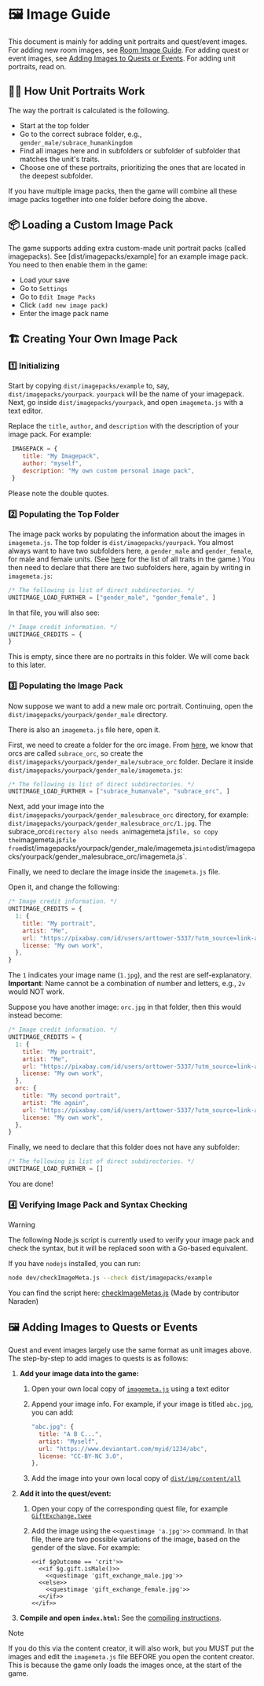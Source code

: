 # 🖼️ Image Guide

This document is mainly for adding unit portraits and quest/event images.
For adding new room images, see [Room Image Guide](docs/roomimages.md).
For adding quest or event images, see [Adding Images to Quests or Events](#adding-images-to-quests-or-events).
For adding unit portraits, read on.

## 🧑‍🎨 How Unit Portraits Work

The way the portrait is calculated is the following.

- Start at the top folder
- Go to the correct subrace folder, e.g., `gender_male/subrace_humankingdom`
- Find all images here and in subfolders or subfolder of subfolder that matches the unit's traits.
- Choose one of these portraits, prioritizing the ones that are located in the deepest subfolder.

If you have multiple image packs, then the game will combine all these image packs together into one
folder before doing the above.

## 📦 Loading a Custom Image Pack

The game supports adding extra custom-made unit portrait packs (called imagepacks). See
[dist/imagepacks/example] for an example image pack.
You need to then enable them in the game:

- Load your save
- Go to `Settings`
- Go to `Edit Image Packs`
- Click `(add new image pack)`
- Enter the image pack name

## 🏗️ Creating Your Own Image Pack

### 1️⃣ Initializing

Start by copying `dist/imagepacks/example` to, say, `dist/imagepacks/yourpack`.
`yourpack` will be the name of your imagepack.
Next, go inside `dist/imagepacks/yourpack`, and open `imagemeta.js` with a text editor.

Replace the `title`, `author`, and `description` with the description of your image pack.
For example:

```js
 IMAGEPACK = {
    title: "My Imagepack",
    author: "myself",
    description: "My own custom personal image pack",
 }
```

Please note the double quotes.

### 2️⃣ Populating the Top Folder

The image pack works by populating the information about the images in `imagemeta.js`.
The top folder is `dist/imagepacks/yourpack`. You almost always want to have two subfolders here, a
`gender_male` and `gender_female`, for male and female units.
(See [here](docs/traits.md) for the list of all traits in the game.)
You then need to declare that there are two subfolders here, again by writing in
`imagemeta.js`:

```js
/* The following is list of direct subdirectories. */
UNITIMAGE_LOAD_FURTHER = ["gender_male", "gender_female", ]
```

In that file, you will also see:

```js
/* Image credit information. */
UNITIMAGE_CREDITS = {
}
```

This is empty, since there are no portraits in this folder. We will come back to this later.

### 3️⃣ Populating the Image Pack

Now suppose we want to add a new male orc portrait. Continuing, open the
`dist/imagepacks/yourpack/gender_male` directory.

There is also an `imagemeta.js` file here, open it.

First, we need to create a folder for the orc image.
From [here](docs/traits.md), we know that orcs are called
`subrace_orc`, so create the `dist/imagepacks/yourpack/gender_male/subrace_orc` folder.
Declare it inside `dist/imagepacks/yourpack/gender_male/imagemeta.js`:

```js
/* The following is list of direct subdirectories. */
UNITIMAGE_LOAD_FURTHER = ["subrace_humanvale", "subrace_orc", ]
```

Next, add your image into the `dist/imagepacks/yourpack/gender_malesubrace_orc` directory,
for example: `dist/imagepacks/yourpack/gender_malesubrace_orc/1.jpg`.
The subrace_orc` directory also needs an `imagemeta.js` file, so copy the `imagemeta.js` file
from `dist/imagepacks/yourpack/gender_male/imagemeta.js` into
`dist/imagepacks/yourpack/gender_malesubrace_orc/imagemeta.js`.

Finally, we need to declare the image inside the `imagemeta.js` file.

Open it, and change the following:

```js
/* Image credit information. */
UNITIMAGE_CREDITS = {
  1: {
    title: "My portrait",
    artist: "Me",
    url: "https://pixabay.com/id/users/arttower-5337/?utm_source=link-attribution&utm_medium=referral&utm_campaign=image&utm_content=2159912",
    license: "My own work",
  },
}
```

The `1` indicates your image name (`1.jpg`), and the rest are self-explanatory.
**Important**: Name cannot be a combination of number and letters, e.g.,
`2v` would NOT work.

Suppose you have another image: `orc.jpg` in that folder, then this would instead become:

```js
/* Image credit information. */
UNITIMAGE_CREDITS = {
  1: {
    title: "My portrait",
    artist: "Me",
    url: "https://pixabay.com/id/users/arttower-5337/?utm_source=link-attribution&utm_medium=referral&utm_campaign=image&utm_content=2159912",
    license: "My own work",
  },
  orc: {
    title: "My second portrait",
    artist: "Me again",
    url: "https://pixabay.com/id/users/arttower-5337/?utm_source=link-attribution&utm_medium=referral&utm_campaign=image&utm_content=2159912",
    license: "My own work",
  },
}
```

Finally, we need to declare that this folder does not have any subfolder:

```js
/* The following is list of direct subdirectories. */
UNITIMAGE_LOAD_FURTHER = []
```

You are done!

### 4️⃣ Verifying Image Pack and Syntax Checking

> [!WARNING]
> The following Node.js script is currently used to verify your image pack and check the syntax, but it will be replaced soon with a Go-based equivalent.

If you have `nodejs` installed, you can run:

```bash
node dev/checkImageMeta.js --check dist/imagepacks/example
```

You can find the script here: [checkImageMetas.js](https://github.com/Official-Husko/fork-of-chains/blob/main/dev/checkImageMetas.js) (Made by contributor Naraden)

## 🖼️ Adding Images to Quests or Events

Quest and event images largely use the same format as unit images above.
The step-by-step to add images to quests is as follows:

1. **Add your image data into the game:**
   1. Open your own local copy of [`imagemeta.js`](https://github.com/Official-Husko/fork-of-chains/blob/main/dist/img/content/imagemeta.js) using a text editor
   2. Append your image info. For example, if your image is titled `abc.jpg`, you can add:

      ```js
      "abc.jpg": {
        title: "A B C...",
        artist: "Myself",
        url: "https://www.deviantart.com/myid/1234/abc",
        license: "CC-BY-NC 3.0",
      },
      ```

   3. Add the image into your own local copy of [`dist/img/content/all`](https://github.com/Official-Husko/fork-of-chains/tree/main/dist/img/content/all)
2. **Add it into the quest/event:**
   1. Open your copy of the corresponding quest file, for example [`GiftExchange.twee`](https://github.com/Official-Husko/fork-of-chains/blob/main/project/twee/quest/darko/city/GiftExchange.twee)
   2. Add the image using the `<<questimage 'a.jpg'>>` command. In that file, there are two possible variations of the image, based on the gender of the slave. For example:

      ```twine
      <<if $gOutcome == 'crit'>>
        <<if $g.gift.isMale()>>
          <<questimage 'gift_exchange_male.jpg'>>
        <<else>>
          <<questimage 'gift_exchange_female.jpg'>>
        <</if>>
      <</if>>
      ```

3. **Compile and open `index.html`:**
   See the [compiling instructions](https://github.com/Official-Husko/fork-of-chains#compiling-instructions).

> [!NOTE]
> If you do this via the content creator, it will also work, but you MUST put the images and edit the `imagemeta.js` file BEFORE you open the content creator. This is because the game only loads the images once, at the start of the game.

